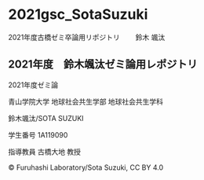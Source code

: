 # 2021gsc_SotaSuzuki
2021年度古橋ゼミ卒論用リポジトリ 　　鈴木 颯汰
## 2021年度　鈴木颯汰ゼミ論用レポジトリ

2021年度ゼミ論

青山学院大学 地球社会共生学部 地球社会共生学科

鈴木颯汰/SOTA SUZUKI

学生番号 1A119090

指導教員 古橋大地 教授

© Furuhashi Laboratory/Sota Suzuki, CC BY 4.0


